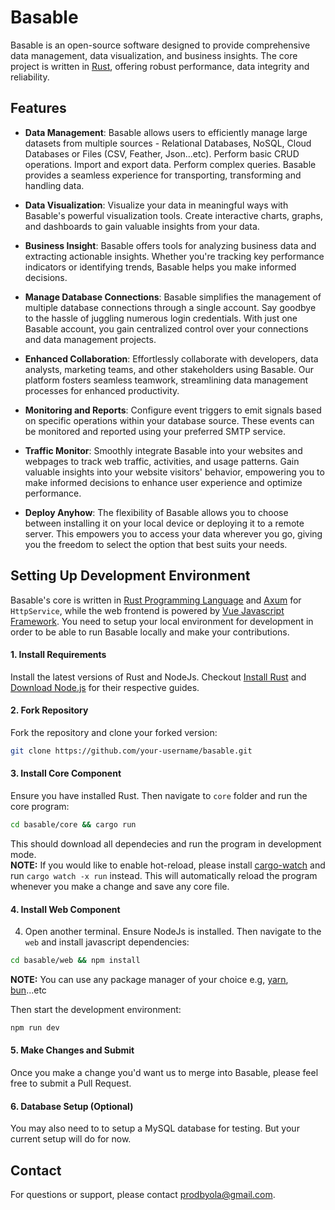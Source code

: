 # Basable

Basable is an open-source software designed to provide comprehensive data management, data visualization, and business insights. The core project is written in [Rust](https://www.rust-lang.org/), offering robust performance, data integrity and reliability.

## Features

- **Data Management**: Basable allows users to efficiently manage large datasets from multiple sources - Relational Databases, NoSQL, Cloud Databases or Files (CSV, Feather, Json...etc). Perform basic CRUD operations. Import and export data. Perform complex queries. Basable provides a seamless experience for transporting, transforming and handling data.

- **Data Visualization**: Visualize your data in meaningful ways with Basable's powerful visualization tools. Create interactive charts, graphs, and dashboards to gain valuable insights from your data.

- **Business Insight**: Basable offers tools for analyzing business data and extracting actionable insights. Whether you're tracking key performance indicators or identifying trends, Basable helps you make informed decisions.

- **Manage Database Connections**: Basable simplifies the management of multiple database connections through a single account. Say goodbye to the hassle of juggling numerous login credentials. With just one Basable account, you gain centralized control over your connections and data management projects.

- **Enhanced Collaboration**: Effortlessly collaborate with developers, data analysts, marketing teams, and other stakeholders using Basable. Our platform fosters seamless teamwork, streamlining data management processes for enhanced productivity.

- **Monitoring and Reports**: Configure event triggers to emit signals based on specific operations within your database source. These events can be monitored and reported using your preferred SMTP service.

- **Traffic Monitor**: Smoothly integrate Basable into your websites and webpages to track web traffic, activities, and usage patterns. Gain valuable insights into your website visitors' behavior, empowering you to make informed decisions to enhance user experience and optimize performance.

- **Deploy Anyhow**: The flexibility of Basable allows you to choose between installing it on your local device or deploying it to a remote server. This empowers you to access your data wherever you go, giving you the freedom to select the option that best suits your needs.

## Setting Up Development Environment

Basable's core is written in [Rust Programming Language](https://www.rust-lang.org/) and [Axum](https://github.com/tokio-rs/axum) for `HttpService`, while the web frontend is powered by [Vue Javascript Framework](https://vuejs.org/). You need to setup your local environment for development in order to be able to run Basable locally and make your contributions.

#### 1. Install Requirements
Install the latest versions of Rust and NodeJs. Checkout [Install Rust](https://www.rust-lang.org/tools/install) and [Download Node.js](https://nodejs.org/en/download) for their respective guides.

#### 2. Fork Repository
Fork the repository and clone your forked version:
```bash 
git clone https://github.com/your-username/basable.git
```

#### 3. Install Core Component
Ensure you have installed Rust. Then navigate to `core` folder and run the core program:
```bash
cd basable/core && cargo run
```
This should download all dependecies and run the program in development mode.  
**NOTE:** If you would like to enable hot-reload, please install [cargo-watch](https://crates.io/crates/cargo-watch) and run `cargo watch -x run` instead. This will automatically reload the program whenever you make a change and save any core file.

#### 4. Install Web Component
4. Open another terminal. Ensure NodeJs is installed. Then navigate to the `web` and install javascript dependencies:

```bash
cd basable/web && npm install
```

**NOTE:** You can use any package manager of your choice e.g, [yarn](https://classic.yarnpkg.com/lang/en/docs/install/), [bun](https://bun.sh/docs/installation)...etc

Then start the development environment:
```bash
npm run dev
```

#### 5. Make Changes and Submit
Once you make a change you'd want us to merge into Basable, please feel free to submit a Pull Request.

#### 6. Database Setup (Optional)
You may also need to to setup a MySQL database for testing. But your current setup will do for now.

## Contact
For questions or support, please contact [prodbyola@gmail.com](mailto:prodbyola@gmail.com).